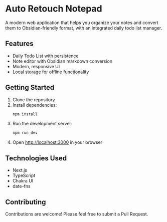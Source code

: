 # Auto Retouch Notepad

A modern web application that helps you organize your notes and convert them to Obsidian-friendly format, with an integrated daily todo list manager.

## Features

- Daily Todo List with persistence
- Note editor with Obsidian markdown conversion
- Modern, responsive UI
- Local storage for offline functionality

## Getting Started

1. Clone the repository
2. Install dependencies:
   ```bash
   npm install
   ```
3. Run the development server:
   ```bash
   npm run dev
   ```
4. Open [http://localhost:3000](http://localhost:3000) in your browser

## Technologies Used

- Next.js
- TypeScript
- Chakra UI
- date-fns

## Contributing

Contributions are welcome! Please feel free to submit a Pull Request.
